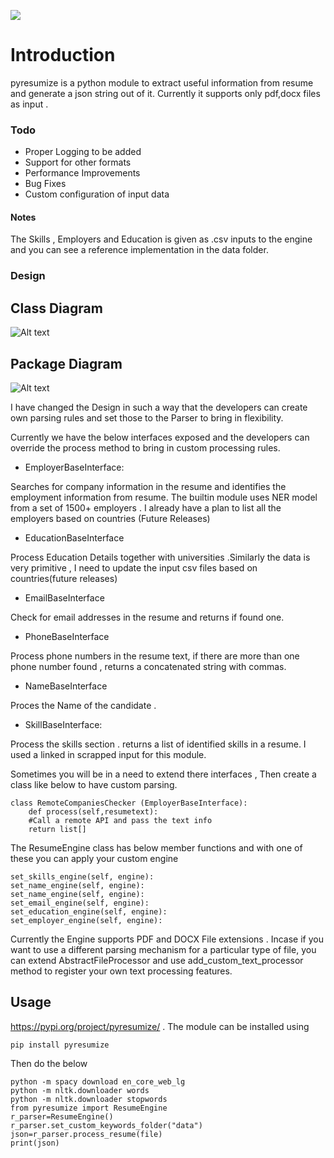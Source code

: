 
  

  

![](https://github.com/karthagokul/pyresumize/blob/main/logo.png?raw=true)

# Introduction
  

pyresumize is a python module to extract useful information from resume and generate a json string out of it. Currently it supports only pdf,docx files as input .


### Todo

* Proper Logging to be added
* Support for other formats
* Performance Improvements 
* Bug Fixes
* Custom configuration of input data

#### Notes

The Skills , Employers and Education is given as .csv inputs to the engine and you can see a reference implementation in the data folder.

### Design

## Class Diagram
![Alt text](https://github.com/karthagokul/pyresumize/blob/main/classes_pyresumize.png?raw=true  "Class Diagram")

## Package Diagram
![Alt text](https://github.com/karthagokul/pyresumize/blob/main/packages_pyresumize.png?raw=true  "Packages")

I have changed the Design in such a way that the developers can create own parsing rules and set those to the Parser to bring in flexibility. 

Currently we have the below interfaces exposed and the developers can override the process method to bring in custom processing rules.  

- EmployerBaseInterface:

Searches for company information in the resume and identifies the employment information from resume. The builtin module uses NER model from a set of 1500+ employers . I already have a plan to list all the employers based on countries (Future Releases)

- EducationBaseInterface

Process Education Details together with universities .Similarly the data is very primitive , I need to update the input csv files based on countries(future releases)

- EmailBaseInterface

Check for email addresses in the resume and returns if found one.

- PhoneBaseInterface

Process phone numbers in the resume text, if there are more than one phone number found , returns a concatenated string with commas.

- NameBaseInterface

Proces the Name of the candidate .

- SkillBaseInterface:

Process the skills section . returns a list of identified skills in a resume. I used a linked in scrapped input for this module.

Sometimes you will be in a need to extend there interfaces , Then create a class like below to have custom parsing.


    class RemoteCompaniesChecker (EmployerBaseInterface):
        def process(self,resumetext):
        #Call a remote API and pass the text info
        return list[]
 
The ResumeEngine class has below member functions and with one of these you can apply your custom engine

    set_skills_engine(self, engine):    
    set_name_engine(self, engine):    
    set_name_engine(self, engine):    
    set_email_engine(self, engine):    
    set_education_engine(self, engine):    
    set_employer_engine(self, engine):

Currently the Engine supports PDF and DOCX File extensions . Incase if you want to use a different parsing mechanism for a particular type of file, you can extend AbstractFileProcessor and use add_custom_text_processor method to register your own text processing features.

## Usage  

https://pypi.org/project/pyresumize/ . The module can be installed using


    pip install pyresumize

 
Then do the below


    python -m spacy download en_core_web_lg    
    python -m nltk.downloader words    
    python -m nltk.downloader stopwords    
    from pyresumize import ResumeEngine    
    r_parser=ResumeEngine()    
    r_parser.set_custom_keywords_folder("data")    
    json=r_parser.process_resume(file)    
    print(json)
